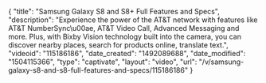 {
    "title": "Samsung Galaxy S8 and S8+  Full Features and Specs",
    "description": "Experience the power of the AT&T network with features like AT&T NumberSync\u00ae, AT&T Video Call, Advanced Messaging and more.  Plus, with Bixby Vision technology built into the camera, you can discover nearby places, search for products online, translate text.",
    "videoid": "115186186",
    "date_created": "1492089688",
    "date_modified": "1504115366",
    "type": "captivate",
    "layout": "video",
    "url": "\/v\/samsung-galaxy-s8-and-s8-full-features-and-specs\/115186186"
}
